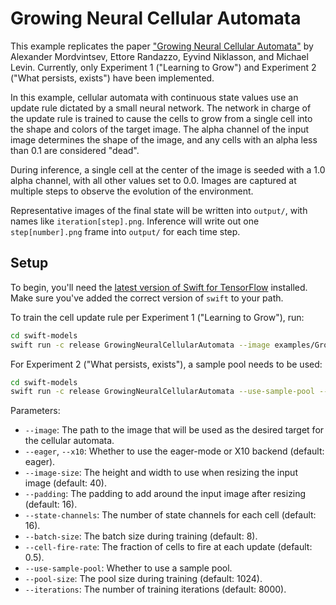 # Growing Neural Cellular Automata

This example replicates the paper ["Growing Neural Cellular Automata"](https://distill.pub/2020/growing-ca/)
by Alexander Mordvintsev, Ettore Randazzo, Eyvind Niklasson, and Michael Levin. Currently, 
only Experiment 1 ("Learning to Grow") and Experiment 2 ("What persists, exists") have been implemented.

In this example, cellular automata with continuous state values use an update rule dictated 
by a small neural network. The network in charge of the update rule is trained to cause the
cells to grow from a single cell into the shape and colors of the target image. The alpha
channel of the input image determines the shape of the image, and any cells with an alpha
less than 0.1 are considered "dead".

During inference, a single cell at the center of the image is seeded with a 1.0 alpha channel,
with all other values set to 0.0. Images are captured at multiple steps to observe the evolution
of the environment.

Representative images of the final state will be written into `output/`, with names like `iteration[step].png`.
Inference will write out one `step[number].png` frame into `output/` for each time step.

## Setup

To begin, you'll need the [latest version of Swift for
TensorFlow](https://github.com/tensorflow/swift/blob/master/Installation.md)
installed. Make sure you've added the correct version of `swift` to your path.

To train the cell update rule per Experiment 1 ("Learning to Grow"), run:

```sh
cd swift-models
swift run -c release GrowingNeuralCellularAutomata --image examples/GrowingNeuralCellularAutomata/images/lizard.png
```

For Experiment 2 ("What persists, exists"), a sample pool needs to be used:

```sh
cd swift-models
swift run -c release GrowingNeuralCellularAutomata --use-sample-pool --image examples/GrowingNeuralCellularAutomata/images/lizard.png
```

Parameters:

- `--image`: The path to the image that will be used as the desired target for the cellular automata.
- `--eager`, `--x10`: Whether to use the eager-mode or X10 backend (default: eager).
- `--image-size`: The height and width to use when resizing the input image (default: 40).
- `--padding`: The padding to add around the input image after resizing (default: 16).
- `--state-channels`: The number of state channels for each cell (default: 16).
- `--batch-size`: The batch size during training (default: 8).
- `--cell-fire-rate`: The fraction of cells to fire at each update (default: 0.5).
- `--use-sample-pool`: Whether to use a sample pool. 
- `--pool-size`: The pool size during training (default: 1024). 
- `--iterations`: The number of training iterations (default: 8000).
